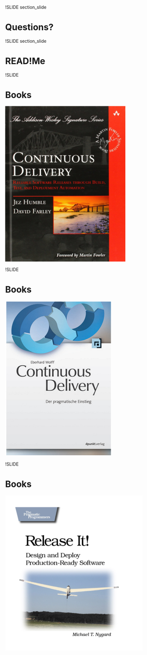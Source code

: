 !SLIDE section_slide
# Questions?

!SLIDE section_slide
# READ!Me

!SLIDE
# Books
<img src="continuous_delivery.jpg" height="500px">

!SLIDE
# Books
<img src="dpunkt.png" height="500px">

!SLIDE
# Books
<img src="release_it.png" height="500px">
